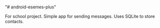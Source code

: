 "# android-esemes-plus" 

For school project. Simple app for sending messages. Uses SQLite to store contacts. 

